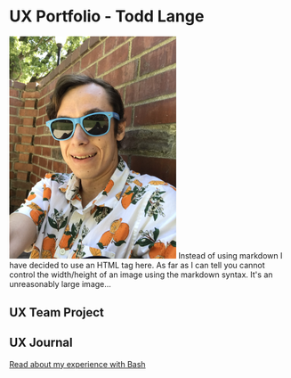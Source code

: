 # UX Portfolio - Todd Lange

<img src=/assets/me.jpeg width=300 alt=an image of me>
Instead of using markdown I have decided to use an HTML tag here. As far as I can tell you cannot control the width/height of an image using the markdown syntax. It's an unreasonably large image...

## UX Team Project


## UX Journal

[Read about my experience with Bash](j01/)
